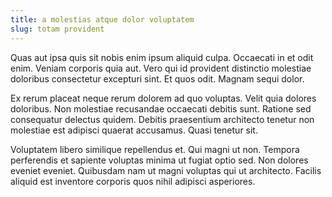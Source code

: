 ```yaml
---
title: a molestias atque dolor voluptatem
slug: totam provident
---
```


Quas aut ipsa quis sit nobis enim ipsum aliquid culpa. Occaecati in et odit enim. Veniam corporis quia aut. Vero qui id provident distinctio molestiae doloribus consectetur excepturi sint. Et quos odit. Magnam sequi dolor.

Ex rerum placeat neque rerum dolorem ad quo voluptas. Velit quia dolores doloribus. Non molestiae recusandae occaecati debitis sunt. Ratione sed consequatur delectus quidem. Debitis praesentium architecto tenetur non molestiae est adipisci quaerat accusamus. Quasi tenetur sit.

Voluptatem libero similique repellendus et. Qui magni ut non. Tempora perferendis et sapiente voluptas minima ut fugiat optio sed. Non dolores eveniet eveniet. Quibusdam nam ut magni voluptas qui ut architecto. Facilis aliquid est inventore corporis quos nihil adipisci asperiores.
